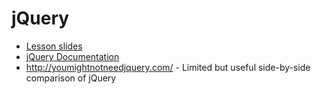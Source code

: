 # jQuery

- [Lesson slides](https://docs.google.com/presentation/d/1ZKZA67uFks242-5O-tiWKNuvmP9dZK0lOXtxsYZf1aA/edit?usp=sharing)
- [jQuery Documentation](http://api.jquery.com/category/manipulation/)
- http://youmightnotneedjquery.com/ - Limited but useful side-by-side comparison of jQuery 
